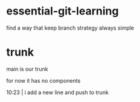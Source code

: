 # essential-git-learning
find a way that keep branch strategy always simple


# trunk

main is our trunk

for now it has no components

10:23 | i add a new line and push to trunk